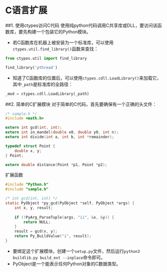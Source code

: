 # C语言扩展
##1. 使用ctypes访问C代码
使用纯python代码调用C共享库或DLL，要访问该函数库，要先构建一个包装它的Python模块。
- 若C函数库在机器上被安装为一个标准库，可以使用`ctypes.util.find_library()`函数来查找：
```python
from ctypes.util import find_library

find_library('pthread')
```
- 知道了C函数库的位置后，可以使用`ctypes.cdll.LoadLibrary()`来加载它，其中`_path`是标准库的全路径：
```python
_mod = ctypes.cdll.LoadLibrary(_path)
```
##2. 简单的C扩展模块
对于简单的C代码，首先要确保有一个正确的头文件：
```c
/* sample.h */
#include <math.h>

extern int gcd(int, int);
extern int in_mandel(double x0, double y0, int n);
extern int divide(int a, int b, int *remainder);

typedef struct Point {
    double x, y;
} Point;

extern double distance(Point *p1, Point *p2);
```
扩展函数
```c
#include "Python.h"
#include "sample.h"

/* int gcd(int, int) */
static PyObject *py_gcd(PyObject *self, PyObject *args) {
    int x, y, result;
    
    if (!PyArg_ParseTuple(args, "ii", &x, &y)) {
        return NULL;
    }
    result = gcd(x, y);
    return Py_BuildValue("i", result);
}
```
- 要绑定这个扩展模块，创建一个`setup.py`文件，然后运行`python3 buildlib.py build_ext --inplace`命令即可。
- PyObject是一个能表示任何Python对象的C数据类型。